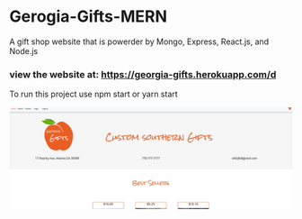 # Gerogia-Gifts-MERN

A gift shop website that is powerder by Mongo, Express, React.js, and Node.js

### view the website at: https://georgia-gifts.herokuapp.com/d

To run this project use npm start or yarn start 

<img src="https://github.com/transformerjnm/Gerogia-Gifts-MERN/blob/main/GeorgiaGiftsMERN.JPG" alt="Picture of Gerogia Gifts React website home page." />
